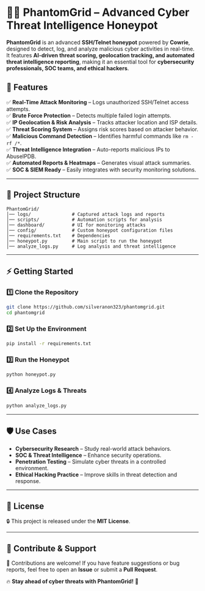 # 🕵️‍♂️ PhantomGrid – Advanced Cyber Threat Intelligence Honeypot

**PhantomGrid** is an advanced **SSH/Telnet honeypot** powered by **Cowrie**, designed to detect, log, and analyze malicious cyber activities in real-time. It features **AI-driven threat scoring, geolocation tracking, and automated threat intelligence reporting**, making it an essential tool for **cybersecurity professionals, SOC teams, and ethical hackers**.

## 🚀 Features

✅ **Real-Time Attack Monitoring** – Logs unauthorized SSH/Telnet access attempts.  
✅ **Brute Force Protection** – Detects multiple failed login attempts.  
✅ **IP Geolocation & Risk Analysis** – Tracks attacker location and ISP details.  
✅ **Threat Scoring System** – Assigns risk scores based on attacker behavior.  
✅ **Malicious Command Detection** – Identifies harmful commands like `rm -rf /*`.  
✅ **Threat Intelligence Integration** – Auto-reports malicious IPs to AbuseIPDB.  
✅ **Automated Reports & Heatmaps** – Generates visual attack summaries.  
✅ **SOC & SIEM Ready** – Easily integrates with security monitoring solutions.  

---

## 📂 Project Structure

```
PhantomGrid/
│── logs/               # Captured attack logs and reports
│── scripts/            # Automation scripts for analysis
│── dashboard/          # UI for monitoring attacks
│── config/             # Custom honeypot configuration files
│── requirements.txt    # Dependencies
│── honeypot.py         # Main script to run the honeypot
│── analyze_logs.py     # Log analysis and threat intelligence
```

---

## ⚡ Getting Started

### 1️⃣ Clone the Repository
```bash
git clone https://github.com/silveranon323/phantomgrid.git
cd phantomgrid
```

### 2️⃣ Set Up the Environment
```bash
pip install -r requirements.txt
```

### 3️⃣ Run the Honeypot
```bash
python honeypot.py
```

### 4️⃣ Analyze Logs & Threats
```bash
python analyze_logs.py
```

---

## 🛡️ Use Cases

- **Cybersecurity Research** – Study real-world attack behaviors.  
- **SOC & Threat Intelligence** – Enhance security operations.  
- **Penetration Testing** – Simulate cyber threats in a controlled environment.  
- **Ethical Hacking Practice** – Improve skills in threat detection and response.  

---

## 📜 License

🔒 This project is released under the **MIT License**.

---

## 💬 Contribute & Support

🙌 Contributions are welcome! If you have feature suggestions or bug reports, feel free to open an **Issue** or submit a **Pull Request**.  

🔥 **Stay ahead of cyber threats with PhantomGrid!** 🚀
